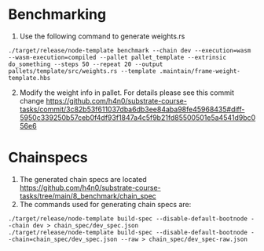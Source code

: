 # Benchmarking
1. Use the following command to generate weights.rs
```
./target/release/node-template benchmark --chain dev --execution=wasm --wasm-execution=compiled --pallet pallet_template --extrinsic do_something --steps 50 --repeat 20 --output pallets/template/src/weights.rs --template .maintain/frame-weight-template.hbs
```
2. Modify the weight info in pallet. For details please see this commit change https://github.com/h4n0/substrate-course-tasks/commit/3c82b53f611037dba6db3ee84aba98fe45968435#diff-5950c339250b57ceb0f4df93f1847a4c5f9b21fd85500501e5a4541d9bc056e6


# Chainspecs
1. The generated chain specs are located https://github.com/h4n0/substrate-course-tasks/tree/main/8_benchmark/chain_spec
2. The commands used for generating chain specs are:
```
./target/release/node-template build-spec --disable-default-bootnode --chain dev > chain_spec/dev_spec.json
./target/release/node-template build-spec --disable-default-bootnode --chain=chain_spec/dev_spec.json --raw > chain_spec/dev_spec-raw.json
```
